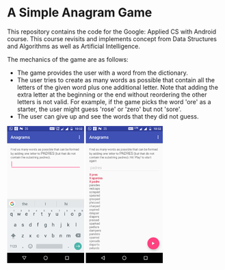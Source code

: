 # A Simple Anagram Game

This repository contains the code for the Google: Applied CS with Android course. This course revisits and implements concept from Data Structures and Algorithms as well as Artificial Intelligence.

The mechanics of the game are as follows:

- The game provides the user with a word from the dictionary.
- The user tries to create as many words as possible that contain all the letters of the given word plus one additional letter. Note that adding the extra letter at the beginning or the end without reordering the other letters is not valid. For example, if the game picks the word 'ore' as a starter, the user might guess 'rose' or 'zero' but not 'sore'.
- The user can give up and see the words that they did not guess.

<img src="https://github.com/AdityaGupta030697/Anagrams/blob/master/screenshots/s1.png" width="180"> <img src="https://github.com/AdityaGupta030697/Anagrams/blob/master/screenshots/s2.png" width="180">
